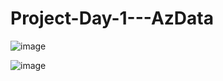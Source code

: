 # Project-Day-1---AzData

![image](https://github.com/user-attachments/assets/74768740-193f-4a22-8008-b209764cf667)

![image](https://github.com/user-attachments/assets/c9141a70-e515-4a00-91df-888193723352)
